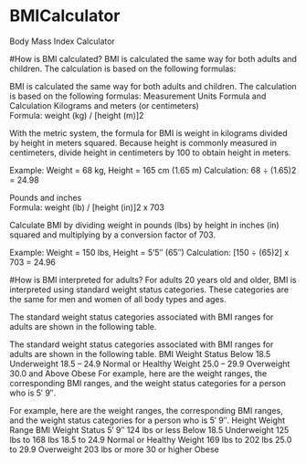 # BMICalculator
Body Mass Index Calculator

#How is BMI calculated?
BMI is calculated the same way for both adults and children. The calculation is based on the following formulas:

BMI is calculated the same way for both adults and children. The calculation is based on the following formulas:
Measurement Units	Formula and Calculation
Kilograms and meters (or centimeters)	
Formula: weight (kg) / [height (m)]2

With the metric system, the formula for BMI is weight in kilograms divided by height in meters squared. Because height is commonly measured in centimeters, divide height in centimeters by 100 to obtain height in meters.

Example: Weight = 68 kg, Height = 165 cm (1.65 m)
Calculation: 68 ÷ (1.65)2 = 24.98

Pounds and inches	
Formula: weight (lb) / [height (in)]2 x 703

Calculate BMI by dividing weight in pounds (lbs) by height in inches (in) squared and multiplying by a conversion factor of 703.

Example: Weight = 150 lbs, Height = 5’5″ (65″)
Calculation: [150 ÷ (65)2] x 703 = 24.96

#How is BMI interpreted for adults?
For adults 20 years old and older, BMI is interpreted using standard weight status categories. These categories are the same for men and women of all body types and ages.

The standard weight status categories associated with BMI ranges for adults are shown in the following table.

The standard weight status categories associated with BMI ranges for adults are shown in the following table.
BMI	Weight Status
Below 18.5	Underweight
18.5 – 24.9	Normal or Healthy Weight
25.0 – 29.9	Overweight
30.0 and Above	Obese
For example, here are the weight ranges, the corresponding BMI ranges, and the weight status categories for a person who is 5′ 9″.

For example, here are the weight ranges, the corresponding BMI ranges, and the weight status categories for a person who is 5′ 9″.
Height	Weight Range	BMI	Weight Status
5′ 9″	124 lbs or less	Below 18.5	Underweight
125 lbs to 168 lbs	18.5 to 24.9	Normal or Healthy Weight
169 lbs to 202 lbs	25.0 to 29.9	Overweight
203 lbs or more	30 or higher	Obese